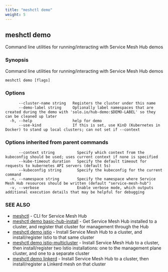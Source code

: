 ```yaml
---
title: "meshctl demo"
weight: 5
---
```

## meshctl demo

Command line utilities for running/interacting with Service Mesh Hub demos

### Synopsis

Command line utilities for running/interacting with Service Mesh Hub demos

```
meshctl demo [flags]
```

### Options

```
      --cluster-name string   Registers the cluster under this name
      --demo-label string     Optionally label namespaces that are created during the demo with 'solo.io/hub-demo:$DEMO-LABEL' so they can be cleaned up later
  -h, --help                  help for demo
      --use-kind              If this is set, use KinD (Kubernetes in Docker) to stand up local clusters; can not set if --context
```

### Options inherited from parent commands

```
      --context string          Specify which context from the kubeconfig should be used; uses current context if none is specified
      --kube-timeout duration   Specify the default timeout for requests to kubernetes API servers (default 5s)
      --kubeconfig string       Specify the kubeconfig for the current command
  -n, --namespace string        Specify the namespace where Service Mesh Hub resources should be written (default "service-mesh-hub")
  -v, --verbose                 Enable verbose mode, which outputs additional execution details that may be helpful for debugging
```

### SEE ALSO

* [meshctl](../meshctl)	 - CLI for Service Mesh Hub
* [meshctl demo basic-hub-install](../meshctl_demo_basic-hub-install)	 - Get Service Mesh Hub installed to a cluster, and register that cluster for management through the Hub
* [meshctl demo istio](../meshctl_demo_istio)	 - Install Service Mesh Hub to a cluster, and install/register Istio to that same cluster
* [meshctl demo istio-multicluster](../meshctl_demo_istio-multicluster)	 - Install Service Mesh Hub to a cluster, then install/register two Istio installations: one to the management plane cluster, and one to a separate cluster
* [meshctl demo linkerd](../meshctl_demo_linkerd)	 - Install Service Mesh Hub to a cluster, then install/register a Linkerd mesh on that cluster

